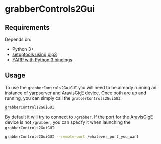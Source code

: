 # grabberControls2Gui


## Requirements
Depends on:
- Python 3+
- [setuptools using pip3](http://robots.uc3m.es/gitbook-installation-guides/install-setuptools.html#install-setuptools-using-pip3)
- [YARP with Python 3 bindings](http://robots.uc3m.es/gitbook-installation-guides/install-yarp.html#install-python-bindings-with-iframegrabbercontrols2-support)


## Usage 

To use the `grabberControls2GuiGUI` you will need to be already running an instance of yarpserver and [AravisGigE](/libraries/YarpPlugins/AravisGigE) device. Once both are up and running, you can simply call the `grabberControls2GuiGUI`:

```bash
grabberControls2GuiGUI
```

By default it will try to connect to `/grabber`. If the port for the [AravisGigE](/libraries/YarpPlugins/AravisGigE) device is not `/grabber`, you can specify it when launching the `grabberControls2GuiGUI`:

```bash
grabberControls2GuiGUI --remote-port /whatever_port_you_want
```
